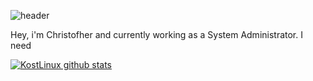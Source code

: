 ![header](https://capsule-render.vercel.app/api?type=rect&color=gradient&height=70&section=header&text=KostLinux%20Junior%20IT%20Specialist&fontSize=50&fontColor=#ffffff)

Hey, i'm Christofher and currently working as a System Administrator.
I need

[![KostLinux github stats](https://github-readme-stats.vercel.app/api?username=KostLinux&theme=tokyonight&show_icons=true&line_height=40)](https://github.com/anuraghazra/github-readme-stats)
